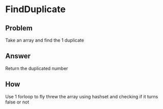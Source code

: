﻿# FindDuplicate

## Problem
Take an array and find the 1 duplicate

## Answer

Return the duplicated number

## How

Use 1 forloop to fly threw the array using hashset and checking if it turns false or not